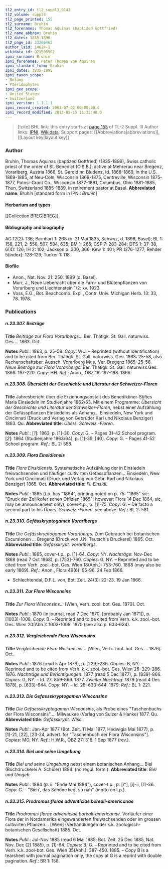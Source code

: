 ```yaml
---
tl2_entry_id: tl2_suppl3_0143
tl2_volume: suppl3
tl2_page_printed: 155
tl2_surname: Bruhin
tl2_forenames: Thomas Aquinas (baptized Gottfried)
tl2_name_abbrev: Bruhin
tl2_dates: 1835-1896
tl2_page_id: 33266462
author_lsid: 14624-1
wikidata_id: Q21506562
ipni_surname: Bruhin
ipni_forenames: Peter Thomas van Aquinas
ipni_standard_form: Bruhin
ipni_dates: 1835-1895
ipni_taxon_scope: 
- Botany
- Pteridophytes
ipni_geo_scope: 
- United States
- Switzerland
ipni_version: 1.1.1.1
ipni_record_created: 2003-07-02 00:00:00.0
ipni_record_modified: 2013-05-15 11:32:48.0
---
```


> [!cite] BHL link: this entry starts at [page 155](https://www.biodiversitylibrary.org/page/33266462) of TL-2 Suppl. III
> Author links: [IPNI](https://www.ipni.org/a/14624-1), [Wikidata](https://www.wikidata.org/wiki/Q21506562). Support pages: [[Abbreviations|abbreviations]], [[Layout key|layout key]]

### Author

Bruhin, Thomas Aquinas (baptized Gottfried) (1835-1896), Swiss catholic priest of the order of St. Benedict (O.S.B.), active at Mehrerau near Bregenz, Vorarlberg, Austria 1866, St. Gerold nr. Bludenz, id. 1868-1869, in the U.S. 1869-1885, at Neu-Cöln, Wisconsin 1869-1875, Centreville, Wisconsin 1875-1877, Potosi-Grant Co., Wisconsin 1877-1881, Columbus, Ohio 1881-1885, Thun, Switzerland 1885-1889, in retirement pastor at Basel. 
**Abbreviated name**: *Bruhin* \[standard form in IPNI: *Bruhin*\]

#### Herbarium and types

[[Collection BREG|BREG]].

#### Bibliography and biography

AG 12(2): 136; Barnhart 1: 268 (b. 21 Mai 1835, Schwyz, d. 1896, Basel); BL 1: 158, 221, 2: 558, 567, 584, 635; BM 1: 265; CSP 7: 283-284; DTS 1: 37-38, 6(4): 126; IH 2: 102; Jackson p. 300, 366; Kew 1: 401; PR 1276-1277; Rehder 5(index): 128-129; Tucker 1: 118.

#### Biofile

- Anon., Nat. Nov. 21: 250. 1899 (d. Basel).
- Murr, J., Neue Uebersicht über die Farn- und Blütenpflanzen von Vorarlberg und Liechtenstein 1/2: xv. 1923.
- Voss, E.G., Bot. Beachcomb. Expl., Contr. Univ. Michigan Herb. 13: 33, 78. 1978.

### Publications

##### n.23.307. Beiträge

**Title**
*Beiträge* zur *Flora Vorarlbergs*... Ber. Thätigk. St. Gall. naturwiss. Ges.... 1863. Oct.

**Notes**
*Publ*.: 1863, p. 25-58. *Copy*: WU. – Reprinted (without identification) and to be cited from Ber. Thätigk. St. Gall. naturwiss. Ges. 1863: 25-58, also Rechenschaftsber. Aussch. Vorarlberg Mus.-Ver. Bregenz 1865: 25-58.
*Neue Beiträge zur Flora Vorarlbergs*: Ber. Thätigk. St. Gall. naturwiss.Ges. 1866: 197-220.
*Copy*: HH.
*Ref*.: Anon., ÖBZ 16: 197-198. 1866.

##### n.23.308. Übersicht der Geschichte und Literatur der Schweizer-Floren

**Title**
Jahresbericht über die Erziehungsanstalt des Benediktiner-Stiftes Maria Einsiedeln im Studienjahre 1862/63. Mit einem Programme: *Übersicht der Geschichte und Literatur der Schweizer-Floren*, nebst einer Aufzählung der Gefässpflanzen Einsiedelns als Anhang... Einsiedeln, New York und Cincinnati (Druck und Verlag von Gebrüder Karl und Nikolaus Benziger) 1863. Qu.
**Abbreviated title**: *Übers. Schweiz.-Floren*.

**Notes**
*Publ*.: \[*1*\]: 1863, p. \[1\]-30. *Copy*: G. – Pages 31-42 School program.
\[*2*\]: 1864 (Studienjahre 1863/64), p. \[1\]-39, \[40\]. *Copy*: G. – Pages 41-52 School program.
*Ref*.: BL 2: 558.

##### n.23.309. Flora Einsidlensis

**Title**
*Flora Einsidlensis*. Systematische Aufzählung der in Einsiedeln freiwachsenden und häufiger cultivirten Gefässpflanzen... Einsiedeln, New York und Cincinnati (Druck und Verlag von Gebr. Karl und Nikolaus Benziger) 1865. Oct.
**Abbreviated title**: *Fl. Einsidl.*

**Notes**
*Publ*.: 1865 (t.p. has "1864", printing noted on p. 75: "1865" sic: "Druck der Zollikofer'schen Offizien 1865"; however: Flora 14 Dec 1864, sic, may be announcement only), cover-t.p., p. \[1\]-75. *Copy*: G. – De facto a second part to his *Übers. Schweiz.-Floren*, see above.
*Ref*.: BL 2: 581.

##### n.23.310. Gefässkryptogamen Vorarlbergs

**Title**
Die *Gefässkryptogamen Vorarlbergs*. Zum Gebrauch bei botanischen Excursionen ... Bregenz (Druck von J.N. Teutsch's Druckerei) 1865. Oct.
**Abbreviated title**: *Gefässkrypt. Vorarlbergs*.

**Notes**
*Publ*.: 1865, cover-t.p., p. \[1\]-64. *Copy*: NY.
*Nachträge*: Nov-Dec 1868 (read 7 Oct 1868), p. \[753\]-760. *Copies*: G, NY. – Reprinted and to be cited from Verh. zool.-bot. Ges. Wien 18(Abh.): 753-760. 1868 (may also be early 1869).
*Ref*.: Anon., Flora 49(6): 95-96. 24 Feb 1866.
- Schlechtendal, D.F.L. von, Bot. Zeit. 24(3): 22-23. 19 Jan 1866.

##### n.23.311. Zur Flora Wisconsins

**Title**
*Zur Flora Wisconsins*... \[Wien, Verh. zool. bot. Ges. 1870\]. Oct.

**Notes**
*Publ*.: 1870 (in journal, read 7 Dec 1870, \[probably Jan 1871\]), p. \[1003\]-1008. *Copy*: B. – Reprinted and to be cited from Verh. k.k. zool.-bot. Ges. Wien 20(Abh.): 1003-1008. 1870 (see also p. 633-634).

##### n.23.312. Vergleichende Flora Wisconsins

**Title**
*Vergleichende Flora Wisconsins*... \[Wien, Verh. zool. bot. Ges.... 1876\]. Oct.

**Notes**
*Publ*.: 1876 (read 5 Apr 1876), p. \[229\]-286. *Copies*: B, NY. – Reprinted and to be cited from Verh. k.k. zool.-bot. Ges. Wien 26: 229-286. 1876.
*Nachträge und Berichtigungen*: 1877 (read 5 Dec 1877), p. \[839\]-866. *Copies*: G, NY. – Id. 27: 859-866. 1877.
*Zweiter Nachtrag*: 1879 (read 4 Dec 1878), p. \[633\]-644. *Copy*: NY. – Id. 28: 633-644. 1879.
*Ref*.: BL 1: 221.

##### n.23.313. Die Gefaesskryptogamen Wisconsins

**Title**
*Die Gefaesskryptogamen Wisconsins*, als Probe eines "Taschenbuchs der Flora Wisconsins".... Milwaukee (Verlag von Sulzer & Hanke) 1877. Qu.
**Abbreviated title**: *Gefässkrypt. Wisc.*

**Notes**
*Publ*.: Jan-Apr 1877 (Bot. Zeit. 11 Mai 1877, Hedwigia Mai 1877), p. \[1\]-21, \[22\], \[23-24, advert. for "Taschenbuch der Flora Wisconsins"\]. *Copies*: MO, NY.
*Ref*.: H.W.R., ÖBZ 27: 318. 1 Sep 1877 (rev.).

##### n.23.314. Biel und seine Umgebung

**Title**
*Biel und seine Umgebung* nebst einem botanischen Anhang... Biel (Buchdruckerei A. Schüler) 1884. (no regul. form.).
**Abbreviated title**: *Biel und Umgeb.*

**Notes**
*Publ*.: 1884 (p. ii: "Ende Mai 1884"), cover-t.p., p. \[i\*\], \[i\]-ii, \[1\]-36. *Copy*: G. – "Sieh', das Schöne liegt so nah" (motto on t.p.).

##### n.23.315. Prodromus florae adventiciae boreali-americanae

**Title**
*Prodromus florae adventiciae boreali-americanae*. Vorläufer einer Flora der in Nordamerika eingewanderten freiwachsenden oder im grossen cultivirten Pflanzen... \[Wien\] (Verhandlungen der k.k. zoologisch-botanischen Gesellschaft) 1885. Oct.

**Notes**
*Publ*.: Jul-Nov 1885 (read 6 Mai 1885; Bot. Zeit. 25 Dec 1885, Nat. Nov. Dec (2) 1885), p. \[1\]-64. *Copies*: B, G. – Reprinted and to be cited from Verh. k.k. zool-bot. Ges. Wien 35(Abh.): 387-450. 1885. – *Copy* B is a tearsheet with journal pagination only, the copy at G is a reprint with double pagination.
*Ref*.: BR 1: 158.

